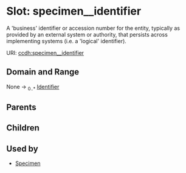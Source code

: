 
# Slot: specimen__identifier


A 'business' identifier  or accession number for the entity, typically as provided by an external system or authority, that persists across implementing systems  (i.e. a  'logical' identifier).

URI: [ccdh:specimen__identifier](https://example.org/ccdh/specimen__identifier)


## Domain and Range

None ->  <sub>0..*</sub> [Identifier](Identifier.md)

## Parents


## Children


## Used by

 * [Specimen](Specimen.md)
